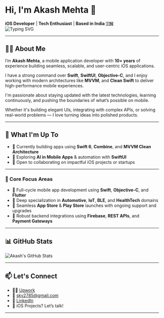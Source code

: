 # Hi, I'm Akash Mehta 👋  
**iOS Developer** | **Tech Enthusiast** | **Based in India 🇮🇳**  
![Typing SVG](https://readme-typing-svg.herokuapp.com?font=Fira+Code&pause=1000&color=1F75FE&center=true&vCenter=true&width=840&lines=iOS+Mobile+App+Developer+%7C+Swift+SwiftUI+%7C+MVVM+Architecture;10%2B+Years+of+Experience)

---

## 👨‍💻 About Me

I’m **Akash Mehta**, a mobile application developer with **10+ years** of experience building seamless, scalable, and user-centric iOS applications.

I have a strong command over **Swift**, **SwiftUI**, **Objective-C**, and I enjoy working with modern architectures like **MVVM**, and **Clean Swift** to deliver high-performance mobile experiences.

I'm passionate about staying updated with the latest technologies, learning continuously, and pushing the boundaries of what’s possible on mobile.

Whether it's building elegant UIs, integrating with complex APIs, or solving real-world problems — I love turning ideas into polished products.

---

## 🚀 What I'm Up To

- 🔭 Currently building apps using **Swift 6**, **Combine**, and **MVVM Clean Architecture**
- 🧠 Exploring **AI in Mobile Apps** & automation with **SwiftUI**
- 🤝 Open to collaborating on impactful iOS projects or startups

---

### 🔧 Core Focus Areas

- 📱 Full-cycle mobile app development using **Swift**, **Objective-C**, and **Flutter**
- 🚗 Deep specialization in **Automotive**, **IoT**, **BLE**, and **HealthTech** domains
- 🚀 Seamless **App Store** & **Play Store** launches with ongoing support and upgrades
- 🔗 Robust backend integrations using **Firebase**, **REST APIs**, and **Payment Gateways**

---

## 📊 GitHub Stats

![Akash's GitHub Stats](https://github-readme-stats.vercel.app/api?username=AkashMehta)

---

## 📫 Let's Connect

- 🧑‍💻 [Upwork](https://www.upwork.com/freelancers/~01d06ab25285147ca8?mp_source=share)
- 📧 [sky2785@gmail.com](mailto:sky2785@gmail.com)
- 💼 [LinkedIn](https://www.linkedin.com/in/akash-mehta-976b3935/)
- 📱 iOS Projects? Let’s talk!

---
